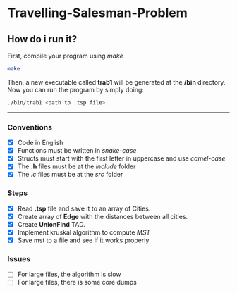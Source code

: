 # Travelling-Salesman-Problem

## How do i run it?
First, compile your program using *make*

```bash
make
```

Then, a new executable called **trab1** will be generated at the **/bin** directory. 
Now you can run the program by simply doing: 

```bash
./bin/trab1 <path to .tsp file>
```

--- 

### Conventions
- [x] Code in English
- [x] Functions must be written in *snake-case*
- [x]  Structs must start with the first letter in uppercase and use *camel-case*
- [x] The **.h** files must be at the *include* folder
- [x] The *.c* files must be at the *src* folder

### Steps
- [x] Read **.tsp** file and save it to an array of Cities.
- [x] Create array of **Edge** with the distances between all cities.
- [x] Create **UnionFind** TAD.
- [x] Implement kruskal algorithm to compute *MST*
- [x] Save mst to a file and see if it works properly

### Issues
- [ ] For large files, the algorithm is slow
- [ ] For large files, there is some core dumps
